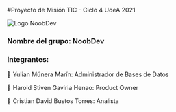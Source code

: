 #Proyecto de Misión TIC - Ciclo 4 UdeA 2021

![Logo NoobDev](https://user-images.githubusercontent.com/90418318/141032917-a83ebb5a-7e08-4386-8a04-738fe8678e9a.jpeg)

### Nombre del grupo: NoobDev

### Integrantes:

:construction_worker: Yulian Múnera Marín: Administrador de Bases de Datos


:construction_worker: Harold Stiven Gaviria Henao: Product Owner


:construction_worker: Cristian David Bustos Torres: Analista
